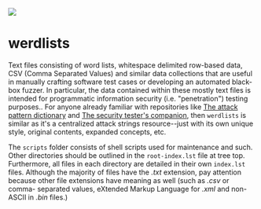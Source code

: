 ![](https://raw.githubusercontent.com/decal/werdlists/master/werd.png "")

werdlists
=========

Text files consisting of word lists, whitespace delimited row-based data, CSV
(Comma Separated Values) and similar data collections that are useful in
manually crafting software test cases or developing an automated black-box
fuzzer. In particular, the data contained within these mostly text files is 
intended for programmatic information security (i.e. "penetration") testing 
purposes.. For anyone already familiar with repositories like
[The attack pattern dictionary](https://github.com/fuzzdb-project/fuzzdb/ "fuzzdb") and 
[The security tester's companion](https://github.com/danielmiessler/SecLists/ "SecLists"), 
then `werdlists` is similar as it's a centralized attack strings resource--just
with its own unique style, original contents, expanded concepts, etc.

The `scripts` folder consists of shell scripts used for maintenance and such. 
Other directories should be outlined in the `root-index.lst` file at tree top.
Furthermore, all files in each directory are detailed in their own `index.lst`
files.  Although the majority of files have the *.txt* extension, pay attention
because other file extensions have meaning as well (such as *.csv* or comma-
separated values, eXtended Markup Language for *.xml* and non-ASCII in *.bin*
files.)

